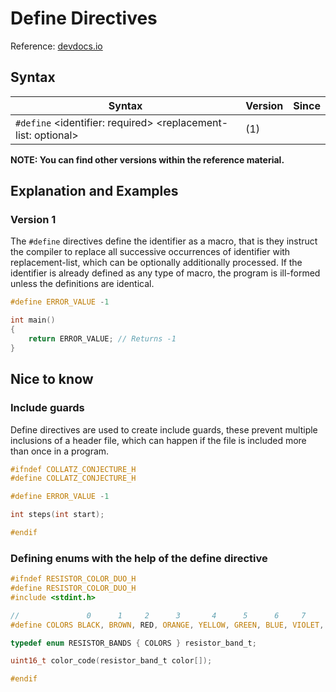 # Define Directives

Reference: [devdocs.io](https://devdocs.io/c/preprocessor/replace)
## Syntax

| Syntax                                                        | Version | Since |
| ------------------------------------------------------------- | ------- | ----- |
| `#define` <identifier: required> <replacement-list: optional> | (1)     |       |

**NOTE: You can find other versions within the reference material.**
## Explanation and Examples
### Version 1

The `#define` directives define the identifier as a macro, that is they instruct the compiler to replace all successive occurrences of identifier with replacement-list, which can be optionally additionally processed. If the identifier is already defined as any type of macro, the program is ill-formed unless the definitions are identical.

```C
#define ERROR_VALUE -1

int main()
{
	return ERROR_VALUE; // Returns -1
}
```

## Nice to know

### Include guards

Define directives are used to create include guards, these prevent multiple inclusions of a header file, which can happen if the file is included more than once in a program.

```C
#ifndef COLLATZ_CONJECTURE_H
#define COLLATZ_CONJECTURE_H

#define ERROR_VALUE -1

int steps(int start);

#endif
```

### Defining enums with the help of the define directive

```C
#ifndef RESISTOR_COLOR_DUO_H
#define RESISTOR_COLOR_DUO_H
#include <stdint.h>

//               0      1     2      3       4      5      6     7       8     9
#define COLORS BLACK, BROWN, RED, ORANGE, YELLOW, GREEN, BLUE, VIOLET, GREY, WHITE

typedef enum RESISTOR_BANDS { COLORS } resistor_band_t;

uint16_t color_code(resistor_band_t color[]);

#endif
```
